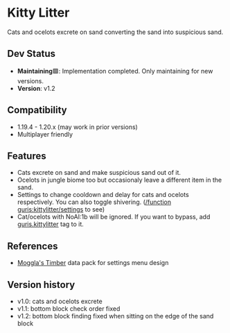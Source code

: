 # Kitty Litter
Cats and ocelots excrete on sand converting the sand into suspicious sand.

## Dev Status
* **Maintaining**🟩: Implementation completed. Only maintaining for new versions.
* **Version**: v1.2

## Compatibility
* 1.19.4 - 1.20.x (may work in prior versions)
* Multiplayer friendly

## Features
* Cats excrete on sand and make suspicious sand out of it.
* Ocelots in jungle biome too but occasionaly leave a different item in the sand.
* Settings to change cooldown and delay for cats and ocelots respectively. You can also toggle shivering. (<u>/function guris:kittylitter/settings</u> to see)
* Cat/ocelots with NoAI:1b will be ignored. If you want to bypass, add <u>guris.kittylitter</u> tag to it.

## References
* [Moggla's Timber](https://www.planetminecraft.com/data-pack/timber-datapack/) data pack for settings menu design

## Version history
* v1.0: cats and ocelots excrete
* v1.1: bottom block check order fixed
* v1.2: bottom block finding fixed when sitting on the edge of the sand block